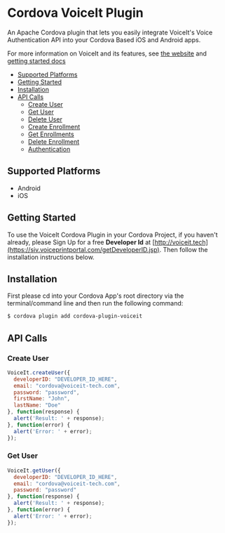# Cordova VoiceIt Plugin

An Apache Cordova plugin that lets you easily integrate VoiceIt's Voice Authentication API into your Cordova Based iOS and Android apps.

For more information on VoiceIt and its features, see [the website](http://voiceit.tech) and [getting started docs](https://siv.voiceprintportal.com/getstarted.jsp)

* [Supported Platforms](#supported-platforms)
* [Getting Started](#getting-started)
* [Installation](#installation)
* [API Calls](#api-calls)
  * [Create User](#create-user)
  * [Get User](#get-user)
  * [Delete User](#delete-user)
  * [Create Enrollment](#create-enrollment)
  * [Get Enrollments](#get-enrollments)
  * [Delete Enrollment](#delete-enrollment)
  * [Authentication](#authentication)

## Supported Platforms

* Android
* iOS

## Getting Started

To use the VoiceIt Cordova Plugin in your Cordova Project, if you haven't already, please Sign Up for a free **Developer Id** at [http://voiceit.tech](https://siv.voiceprintportal.com/getDeveloperID.jsp). Then follow the installation instructions below.

## Installation

First please cd into your Cordova App's root directory via the terminal/command line and then run the following command:

```bash
$ cordova plugin add cordova-plugin-voiceit
```

## API Calls
### Create User

```javascript
VoiceIt.createUser({
  developerID: "DEVELOPER_ID_HERE",
  email: "cordova@voiceit-tech.com",
  password: "password",
  firstName: "John",
  lastName: "Doe"
}, function(response) {
  alert('Result: ' + response);
}, function(error) {
  alert('Error: ' + error);
});
```
### Get User

```javascript
VoiceIt.getUser({
  developerID: "DEVELOPER_ID_HERE",
  email: "cordova@voiceit-tech.com",
  password: "password"
}, function(response) {
  alert('Result: ' + response);
}, function(error) {
  alert('Error: ' + error);
});
```
